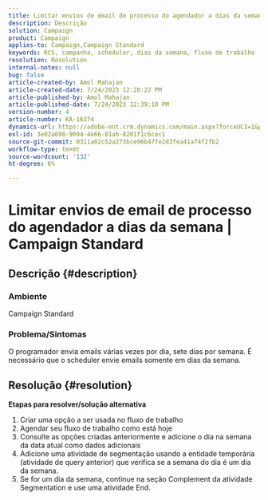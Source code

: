 ```yaml
---
title: Limitar envios de email de processo do agendador a dias da semana | Campaign Standard
description: Descrição
solution: Campaign
product: Campaign
applies-to: Campaign,Campaign Standard
keywords: KCS, campanha, scheduler, dias da semana, fluxo de trabalho
resolution: Resolution
internal-notes: null
bug: false
article-created-by: Amol Mahajan
article-created-date: 7/24/2023 12:28:22 PM
article-published-by: Amol Mahajan
article-published-date: 7/24/2023 12:39:10 PM
version-number: 4
article-number: KA-16374
dynamics-url: https://adobe-ent.crm.dynamics.com/main.aspx?forceUCI=1&pagetype=entityrecord&etn=knowledgearticle&id=e197848f-1d2a-ee11-bdf4-6045bd006d92
exl-id: 3e02a698-9094-4e66-81ab-8201f1c6cec1
source-git-commit: 0311a02c52a273bce96b47fe2d3fea41a74f2fb2
workflow-type: tm+mt
source-wordcount: '132'
ht-degree: 6%

---
```


# Limitar envios de email de processo do agendador a dias da semana | Campaign Standard

## Descrição {#description}


### <b>Ambiente</b>

Campaign Standard



### <b>Problema/Sintomas</b>

O programador envia emails várias vezes por dia, sete dias por semana. É necessário que o scheduler envie emails somente em dias da semana.


## Resolução {#resolution}

<b>Etapas para resolver/solução alternativa</b>
1. Criar uma opção a ser usada no fluxo de trabalho
2. Agendar seu fluxo de trabalho como está hoje
3. Consulte as opções criadas anteriormente e adicione o dia na semana da data atual como dados adicionais
4. Adicione uma atividade de segmentação usando a entidade temporária (atividade de query anterior) que verifica se a semana do dia é um dia da semana.
5. Se for um dia da semana, continue na seção Complement da atividade Segmentation e use uma atividade End.
